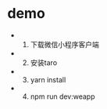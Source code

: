 <img url="http://admqr.ce04.com/github"></img>
# demo

- 1. 下载微信小程序客户端
- 2. 安装taro
- 3. yarn install 
- 4. npm run dev:weapp
